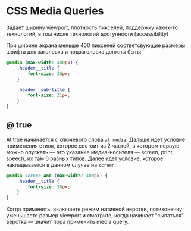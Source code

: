 # CSS Media Queries

Задает ширину viewport, плотность пикселей, поддержку каких-то технологий, в том числе технологий доступности (accessibility)

При ширине экрана меньше 400 пикселей соответсвующие размеры шрифта для заголовка и подзаголовка должны быть:

```css
@media (max-width: 400px) {
    .header__title {
        font-size: 36px;
    }

    .header__sub-title {
        font-size: 21px;
    }
}
```

## @ true

At true начинается с ключевого слова `at media`. Дальше идет условие применения стиля, которое состоит из 2 частей, в котором первую можно опускать — это указание медиа-носителя — screen, print, speech, их там 6 разных типов. Далее идет условие, которое накладывается в данном случае на `screen`:

```css
@media screen and (max-width: 400px) {
    .header__title {
        font-size: 36px;
    }
}
```

Когда применять: включаете режим нативной верстки, потихонечку уменьшаете размер viewport и смотрите, когда начинает "сыпаться" верстка — значит пора применить media query.

